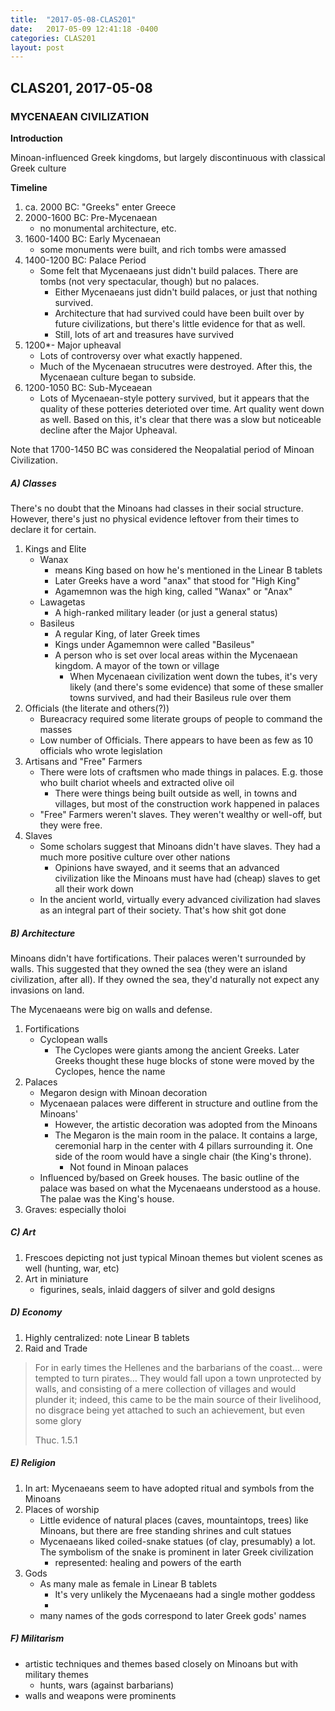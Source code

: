 ```yaml
---
title:  "2017-05-08-CLAS201"
date:   2017-05-09 12:41:18 -0400
categories: CLAS201
layout: post
---
```

## CLAS201, 2017-05-08



### MYCENAEAN CIVILIZATION

**Introduction**

Minoan-influenced Greek kingdoms, but largely discontinuous with classical Greek culture

**Timeline**

1. ca. 2000 BC: "Greeks" enter Greece
2. 2000-1600 BC: Pre-Mycenaean
    * no monumental architecture, etc.
3. 1600-1400 BC: Early Mycenaean
    * some monuments were built, and rich tombs were amassed
4. 1400-1200 BC: Palace Period
    * Some felt that Mycenaeans just didn't build palaces. There are tombs (not very spectacular, though) but no palaces.
        - Either Mycenaeans just didn't build palaces, or just that nothing survived.
        - Architecture that had survived could have been built over by future civilizations, but there's little evidence for that as well.
        - Still, lots of art and treasures have survived
5. 1200*- Major upheaval
    * Lots of controversy over what exactly happened.
    * Much of the Mycenaean strucutres were destroyed. After this, the Mycenaean culture began to subside.
6. 1200-1050 BC: Sub-Myceaean
    * Lots of Mycenaean-style pottery survived, but it appears that the quality of these potteries deterioted over time. Art quality went down as well. Based on this, it's clear that there was a slow but noticeable decline after the Major Upheaval.

Note that 1700-1450 BC was considered the Neopalatial period of Minoan Civilization.

##### A) Classes

There's no doubt that the Minoans had classes in their social structure. However, there's just no physical evidence leftover from their times to declare it for certain.

1. Kings and Elite
    * Wanax
        - means King based on how he's mentioned in the Linear B tablets
        - Later Greeks have a word "anax" that stood for "High King"
        - Agamemnon was the high king, called "Wanax" or "Anax"
    * Lawagetas
        - A high-ranked military leader (or just a general status)
    * Basileus
        - A regular King, of later Greek times
        - Kings under Agamemnon were called "Basileus"
        - A person who is set over local areas within the Mycenaean kingdom. A mayor of the town or village
            + When Mycenaean civilization went down the tubes, it's very likely (and there's some evidence) that some of these smaller towns survived, and had their Basileus rule over them
2. Officials (the literate and others(?))
    * Bureacracy required some literate groups of people to command the masses
    * Low number of Officials. There appears to have been as few as 10 officials who wrote legislation
3. Artisans and "Free" Farmers
    * There were lots of craftsmen who made things in palaces. E.g. those who built chariot wheels and extracted olive oil
        - There were things being built outside as well, in towns and villages, but most of the construction work happened in palaces
    * "Free" Farmers weren't slaves. They weren't wealthy or well-off, but they were free.
4. Slaves
    * Some scholars suggest that Minoans didn't have slaves. They had a much more positive culture over other nations
        - Opinions have swayed, and it seems that an advanced civilization like the Minoans must have had (cheap) slaves to get all their work down
    * In the ancient world, virtually every advanced civilization had slaves as an integral part of their society. That's how shit got done

##### B) Architecture

Minoans didn't have fortifications. Their palaces weren't surrounded by walls. This suggested that they owned the sea (they were an island civilization, after all). If they owned the sea, they'd naturally not expect any invasions on land.

The Mycenaeans were big on walls and defense.

1. Fortifications
    * Cyclopean walls
        - The Cyclopes were giants among the ancient Greeks. Later Greeks thought these huge blocks of stone were moved by the Cyclopes, hence the name
2. Palaces
    * Megaron design with Minoan decoration
    * Mycenaean palaces were different in structure and outline from the Minoans'
        - However, the artistic decoration was adopted from the Minoans
        - The Megaron is the main room in the palace. It contains a large, ceremonial harp in the center with 4 pillars surrounding it. One side of the room would have a single chair (the King's throne).
            + Not found in Minoan palaces
    * Influenced by/based on Greek houses. The basic outline of the palace was based on what the Mycenaeans understood as a house. The palae was the King's house.
3. Graves: especially tholoi

##### C) Art

1. Frescoes depicting not just typical Minoan themes but violent scenes as well (hunting, war, etc)
2. Art in miniature
    * figurines, seals, inlaid daggers of silver and gold designs

##### D) Economy

1. Highly centralized: note Linear B tablets
2. Raid and Trade
> For in early times the Hellenes and the barbarians of the coast… were tempted to turn pirates… They would fall upon a town unprotected by walls, and consisting of a mere collection of villages and would plunder it; indeed, this came to be the main source of their livelihood, no disgrace being yet attached to such an achievement, but even some glory
>
> Thuc. 1.5.1

##### E) Religion

1. In art: Mycenaeans seem to have adopted ritual and symbols from the Minoans
2. Places of worship
    * Little evidence of natural places (caves, mountaintops, trees) like Minoans, but there are free standing shrines and cult statues
    * Mycenaeans liked coiled-snake statues (of clay, presumably) a lot. The symbolism of the snake is prominent in later Greek civilization
        - represented: healing and powers of the earth
3. Gods
    * As many male as female in Linear B tablets
        - It's very unlikely the Mycenaeans had a single mother goddess
        -
    * many names of the gods correspond to later Greek gods' names

##### F) Militarism

* artistic techniques and themes based closely on Minoans but with military themes
    - hunts, wars (against barbarians)
* walls and weapons were prominents
